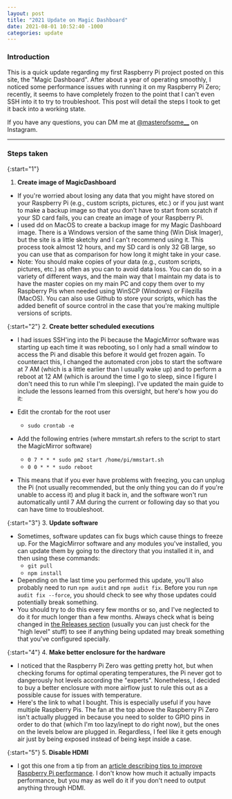 ```yaml
---
layout: post
title: "2021 Update on Magic Dashboard"
date: 2021-08-01 10:52:40 -1000
categories: update
---
```


### Introduction
This is a quick update regarding my first Raspberry Pi project posted on this site, the "Magic Dashboard". After about a year of operating smoothly, I noticed some performance issues with running it on my Raspberry Pi Zero; recently, it seems to have completely frozen to the point that I can't even SSH into it to try to troubleshoot. This post will detail the steps I took to get it back into a working state.

If you have any questions, you can DM me at [@masterofsome__](https://instagram.com/masterofsome__) on Instagram.

***

### Steps taken
{:start="1"}
1. **Create image of MagicDashboard**
  - If you're worried about losing any data that you might have stored on your Raspberry Pi (e.g., custom scripts, pictures, etc.) or if you just want to make a backup image so that you don't have to start from scratch if your SD card fails, you can create an image of your Raspberry Pi.
  - I used dd on MacOS to create a backup image for my Magic Dashboard image. There is a Windows version of the same thing (Win Disk Imager), but the site is a little sketchy and I can't recommend using it. This process took almost 12 hours, and my SD card is only 32 GB large, so you can use that as comparison for how long it might take in your case.
  - Note: You should make copies of your data (e.g., custom scripts, pictures, etc.) as often as you can to avoid data loss. You can do so in a variety of different ways, and the main way that I maintain my data is to have the master copies on my main PC and copy them over to my Raspberry Pis when needed using WinSCP (Windows) or Filezilla (MacOS). You can also use Github to store your scripts, which has the added benefit of source control in the case that you're making multiple versions of scripts.

{:start="2"}
2. **Create better scheduled executions**
  - I had issues SSH'ing into the Pi because the MagicMirror software was starting up each time it was rebooting, so I only had a small window to access the Pi and disable this before it would get frozen again. To counteract this, I changed the automated cron jobs to start the software at 7 AM (which is a little earlier than I usually wake up) and to perform a reboot at 12 AM (which is around the time I go to sleep, since I figure I don't need this to run while I'm sleeping). I've updated the main guide to include the lessons learned from this oversight, but here's how you do it:
  - Edit the crontab for the root user
    - `sudo crontab -e`
  - Add the following entries (where mmstart.sh refers to the script to start the MagicMirror software)
    - `0 7 * * * sudo pm2 start /home/pi/mmstart.sh`
    - `0 0 * * * sudo reboot`

  - This means that if you ever have problems with freezing, you can unplug the Pi (not usually recommended, but the only thing you can do if you're unable to access it) and plug it back in, and the software won't run automatically until 7 AM during the current or following day so that you can have time to troubleshoot.

{:start="3"}
3. **Update software**
  - Sometimes, software updates can fix bugs which cause things to freeze up. For the MagicMirror software and any modules you've installed, you can update them by going to the directory that you installed it in, and then using these commands:
    - `git pull`
    - `npm install`
  - Depending on the last time you performed this update, you'll also probably need to run `npm audit` and `npm audit fix`. Before you run `npm audit fix --force`, you should check to see why those updates could potentially break something.
  - You should try to do this every few months or so, and I've neglected to do it for much longer than a few months. Always check what is being changed in [the Releases section](https://github.com/MichMich/MagicMirror/releases) (usually you can just check for the "high level" stuff) to see if anything being updated may break something that you've configured specially.

{:start="4"}
4. **Make better enclosure for the hardware**
  - I noticed that the Raspberry Pi Zero was getting pretty hot, but when checking forums for optimal operating temperatures, the Pi never got to dangerously hot levels according the "experts". Nonetheless, I decided to buy a better enclosure with more airflow just to rule this out as a possible cause for issues with temperature. <insert picture of enclsoure>
  - Here's the link to what I bought. This is especially useful if you have multiple Raspberry Pis. The fan at the top above the Raspberry Pi Zero isn't actually plugged in because you need to solder to GPIO pins in order to do that (which I'm too lazy/inept to do right now), but the ones on the levels below are plugged in. Regardless, I feel like it gets enough air just by being exposed instead of being kept inside a case.

{:start="5"}
5. **Disable HDMI**
  - I got this one from a tip from an [article describing tips to improve Raspberry Pi performance](https://peppe8o.com/4-tricks-to-improve-raspberry-pi-performance-and-power-consuption/). I don't know how much it actually impacts performance, but you may as well do it if you don't need to output anything through HDMI.
